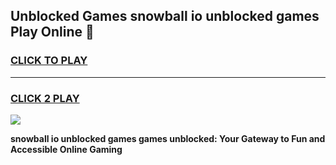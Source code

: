 
## Unblocked Games snowball io unblocked games Play Online 👋
<h3>
<a href="https://news.freeplayer.one?title=snowball_io_unblocked_games&ref=17F">CLICK TO PLAY</a></h3>
<hr>

<h3>
<a href="https://news.freeplayer.one?title=snowball_io_unblocked_games&ref=17F">CLICK 2 PLAY</a>
  
</h3>

<a href="https://news.freeplayer.one?title=snowball_io_unblocked_games&ref=17F/"><img src="https://clearcache.store/games.png"></a>


**snowball io unblocked games games unblocked: Your Gateway to Fun and Accessible Online Gaming**
